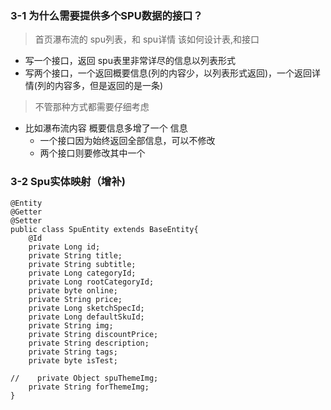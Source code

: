 ### 3-1 为什么需要提供多个SPU数据的接口？

> 首页瀑布流的 spu列表，和 spu详情 该如何设计表,和接口

- 写一个接口，返回 spu表里非常详尽的信息以列表形式
- 写两个接口，一个返回概要信息(列的内容少，以列表形式返回)，一个返回详情(列的内容多，但是返回的是一条)

> 不管那种方式都需要仔细考虑

- 比如瀑布流内容 概要信息多增了一个 信息
    - 一个接口因为始终返回全部信息，可以不修改
    - 两个接口则要修改其中一个
    
### 3-2 Spu实体映射（增补)

```
@Entity
@Getter
@Setter
public class SpuEntity extends BaseEntity{
    @Id
    private Long id;
    private String title;
    private String subtitle;
    private Long categoryId;
    private Long rootCategoryId;
    private byte online;
    private String price;
    private Long sketchSpecId;
    private Long defaultSkuId;
    private String img;
    private String discountPrice;
    private String description;
    private String tags;
    private byte isTest;

//    private Object spuThemeImg;
    private String forThemeImg;
}
```


